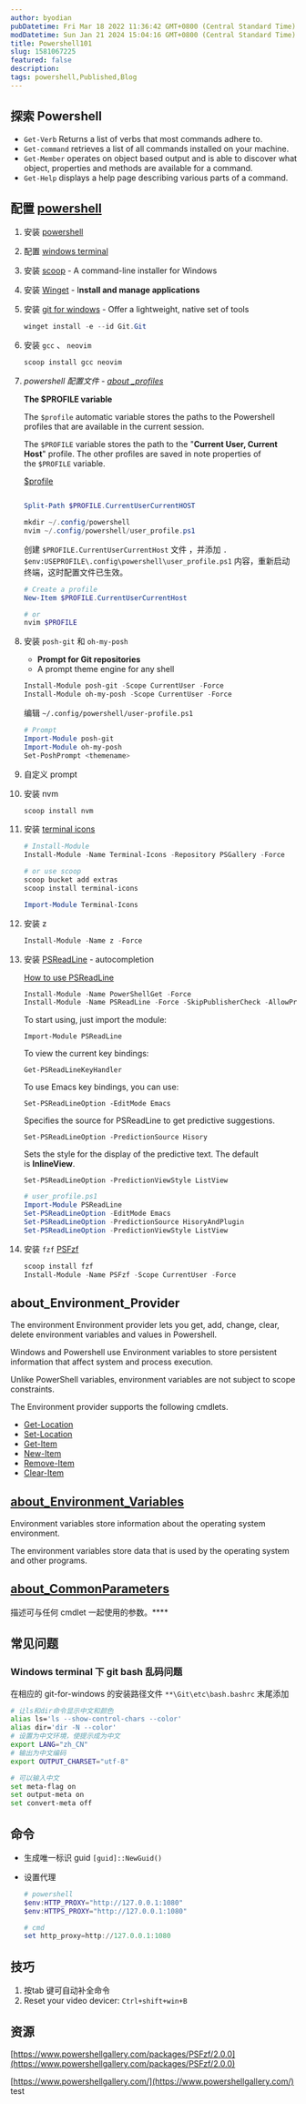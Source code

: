 ```yaml
---
author: byodian
pubDatetime: Fri Mar 18 2022 11:36:42 GMT+0800 (Central Standard Time)
modDatetime: Sun Jan 21 2024 15:04:16 GMT+0800 (Central Standard Time)
title: Powershell101
slug: 1581067225
featured: false
description: 
tags: powershell,Published,Blog
---
```

  
## 探索 Powershell

- `Get-Verb` Returns a list of verbs that most commands adhere to.
- `Get-command` retrieves a list of all commands installed on your machine.
- `Get-Member` operates on object based output and is able to discover what object, properties and methods are available for a command.
- `Get-Help` displays a help page describing various parts of a command.

## 配置 [powershell](https://docs.microsoft.com/en-us/powershell/scripting/learn/tutorials/01-discover-powershell?view=powershell-7.2)

1. 安装 [powershell](https://docs.microsoft.com/en-us/powershell/scripting/install/installing-powershell-on-windows?view=powershell-7.2)
2. 配置 [windows terminal](https://docs.microsoft.com/en-us/windows/terminal/)
3. 安装 [scoop](https://scoop.sh/) - A command-line installer for Windows
4. 安装 [Winget](https://docs.microsoft.com/en-us/windows/package-manager/winget/)  - I****nstall and manage applications****
5. 安装  [git for windows](https://gitforwindows.org/) - Offer a lightweight, native set of tools
    
    ```powershell
    winget install -e --id Git.Git
    ```
    
6. 安装 `gcc` 、 `neovim`
    
    ```powershell
    scoop install gcc neovim
    ```
    
7. *powershell 配置文件 - [about _profiles](https://docs.microsoft.com/en-us/powershell/module/microsoft.powershell.core/about/about_profiles?view=powershell-7.2)*
    
    ****The $PROFILE variable****
    
    The `$profile` automatic variable stores the paths to the Powershell profiles that are available in the current session.
    
    The `$PROFILE` variable stores the path to the "**Current User, Current Host**" profile. The other profiles are saved in note properties of the `$PROFILE` variable.
    
    [$profile](https://www.notion.so/6a5a454c6e4a44afb56fb4d72bb9b224)
    
    ```powershell
    
    Split-Path $PROFILE.CurrentUserCurrentHOST
    
    mkdir ~/.config/powershell
    nvim ~/.config/powershell/user_profile.ps1
    ```
    
    创建 `$PROFILE.CurrentUserCurrentHost` 文件 ，并添加 `. $env:USEPROFILE\.config\powershell\user_profile.ps1` 内容，重新启动终端，这时配置文件已生效。
    
    ```powershell
    # Create a profile
    New-Item $PROFILE.CurrentUserCurrentHost
    
    # or 
    nvim $PROFILE
    ```
    
8. 安装 `posh-git` 和 `oh-my-posh`
    - **Prompt for Git repositories**
    - A prompt theme engine for any shell
    
    ```powershell
    Install-Module posh-git -Scope CurrentUser -Force
    Install-Module oh-my-posh -Scope CurrentUser -Force
    ```
    
    编辑 `~/.config/powershell/user-profile.ps1`
    
    ```powershell
    # Prompt
    Import-Module posh-git
    Import-Module oh-my-posh
    Set-PoshPrompt <themename>
    ```
    
9. 自定义 prompt
10. 安装 nvm
    
    ```powershell
    scoop install nvm
    ```
    
11. 安装 [terminal icons](https://github.com/devblackops/Terminal-Icons)
    
    ```powershell
    # Install-Module
    Install-Module -Name Terminal-Icons -Repository PSGallery -Force
    
    # or use scoop
    scoop bucket add extras
    scoop install terminal-icons
    
    Import-Module Terminal-Icons
    ```
    
12. 安装 z
    
    ```powershell
    Install-Module -Name z -Force 
    ```
    
13. 安装 [PSReadLine](https://github.com/PowerShell/PSReadLine) - autocompletion 
    
    [How to use PSReadLine](https://docs.microsoft.com/en-us/powershell/module/psreadline/?view=powershell-7.2)
    
    ```powershell
    Install-Module -Name PowerShellGet -Force
    Install-Module -Name PSReadLine -Force -SkipPublisherCheck -AllowPrerelease
    ```
    
    To start using, just import the module:
    
    `Import-Module PSReadLine`
    
    To view the current key bindings:
    
    `Get-PSReadLineKeyHandler`
    
    To use Emacs key bindings, you can use:
    
    `Set-PSReadLineOption -EditMode Emacs`
    
    Specifies the source for PSReadLine to get predictive suggestions.
    
    `Set-PSReadLineOption -PredictionSource Hisory`
    
    Sets the style for the display of the predictive text. The default is **InlineView**.
    
    `Set-PSReadLineOption -PredictionViewStyle ListView`
    
    ```powershell
    # user_profile.ps1
    Import-Module PSReadLine
    Set-PSReadLineOption -EditMode Emacs
    Set-PSReadLineOption -PredictionSource HisoryAndPlugin
    Set-PSReadLineOption -PredictionViewStyle ListView
    ```
    
14. 安装 `fzf` [PSFzf](https://github.com/kelleyma49/PSFzf)
    
    ```powershell
    scoop install fzf
    Install-Module -Name PSFzf -Scope CurrentUser -Force
    ```
    

## about_Environment_Provider

The environment Environment provider lets you get, add, change, clear, delete environment variables and values in Powershell.

Windows and Powershell use Environment variables to store persistent information that affect system and process execution.

Unlike PowerShell variables, environment variables are not subject to scope constraints.

The Environment provider supports the following cmdlets.

- [Get-Location](https://docs.microsoft.com/en-us/powershell/module/microsoft.powershell.management/get-location?view=powershell-7.2)
- [Set-Location](https://docs.microsoft.com/en-us/powershell/module/microsoft.powershell.management/set-location?view=powershell-7.2)
- [Get-Item](https://docs.microsoft.com/en-us/powershell/module/microsoft.powershell.management/get-item?view=powershell-7.2)
- [New-Item](https://docs.microsoft.com/en-us/powershell/module/microsoft.powershell.management/new-item?view=powershell-7.2)
- [Remove-Item](https://docs.microsoft.com/en-us/powershell/module/microsoft.powershell.management/remove-item?view=powershell-7.2)
- [Clear-Item](https://docs.microsoft.com/en-us/powershell/module/microsoft.powershell.management/clear-item?view=powershell-7.2)

## ****[about_Environment_Variables](https://docs.microsoft.com/en-us/powershell/module/microsoft.powershell.core/about/about_environment_variables?view=powershell-7.2)****

Environment variables store information about the operating system environment. 

The environment variables store data that is used by the operating system and other programs.

## ****[about_CommonParameters](https://docs.microsoft.com/zh-cn/powershell/module/microsoft.powershell.core/about/about_commonparameters?view=powershell-7.2)****

描述可与任何 cmdlet 一起使用的参数。****

## 常见问题

### Windows terminal 下 git bash 乱码问题

在相应的 git-for-windows 的安装路径文件 `**\Git\etc\bash.bashrc` 末尾添加

```bash
# 让ls和dir命令显示中文和颜色 
alias ls='ls --show-control-chars --color' 
alias dir='dir -N --color' 
# 设置为中文环境，使提示成为中文 
export LANG="zh_CN" 
# 输出为中文编码 
export OUTPUT_CHARSET="utf-8"

# 可以输入中文 
set meta-flag on 
set output-meta on 
set convert-meta off
```

## 命令

- 生成唯一标识 guid `[guid]::NewGuid()`
- 设置代理
    
    ```powershell
    # powershell
    $env:HTTP_PROXY="http://127.0.0.1:1080"
    $env:HTTPS_PROXY="http://127.0.0.1:1080"
    
    # cmd
    set http_proxy=http://127.0.0.1:1080
    ```
    

## 技巧

1. 按tab 键可自动补全命令
2. Reset your video devicer: `Ctrl+shift+win+B`

## 资源

[https://www.powershellgallery.com/packages/PSFzf/2.0.0](https://www.powershellgallery.com/packages/PSFzf/2.0.0)

[https://www.powershellgallery.com/](https://www.powershellgallery.com/)
test
